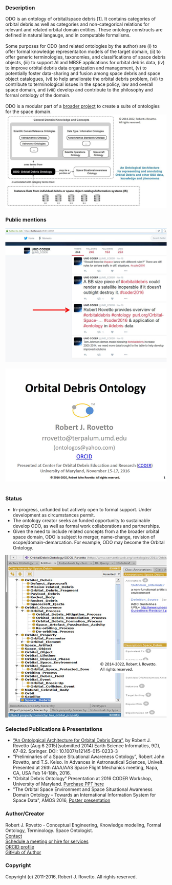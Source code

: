 ### Description
ODO is an ontology of orbital/space debris [1]. It contains categories of orbital debris as well as categories and non-categorical relations for relevant and related orbital domain  entities. These ontology constructs are defined in natural langauge, and in computable formalisms. 
<br><br> 
Some purposes for ODO (and related ontologies by the author) are (i) to offer formal knowledge representaiton models of the target domain, (ii) to offer generic terminologies, taxonomies, and classifications of space debris objects, (iii) to support AI and MBSE applications for orbital debris data, (iv) to improve orbital debris data organization and management, (v) to potentially foster data-sharing and fusion among space debris and space object catalogues, (vi) to help ameliorate the orbital debris problem, (vii) to contribute to terminological issues in the space policy, law and overall space domain, and (viii) develop and contribute to the philosophy and formal ontology of the domain.
<br><br> ODO is a modular part of a [broader project](https://ontospace.wordpress.com) to create a suite of ontologies for the space domain.
![A diagram of an architecture for ODO and related ontologies:](https://github.com/rrovetto/The-Orbital-Debris-Ontology/raw/master/images/ODOarchitecture_diagram_rovetto.JPG)

### Public mentions
![Public mention (on Twitter) of presentation at the 2016 CODER workshop](https://github.com/rrovetto/The-Orbital-Debris-Ontology/raw/master/images/TwitterMention_ODO_Rovetto.jpg)
<br><br>
![ODO Presentation Slide at CODER 2016](https://github.com/rrovetto/The-Orbital-Debris-Ontology/raw/master/images/ODOcoder2016_image_rovetto.JPG)
<br><br>
### Status
- In-progress, unfunded but actively open to formal support. Under development as circumstances permit. 
- The ontology creator seeks an funded opportunity to sustainable develop ODO, as well as formal work collaborations and partnerships.
- Given the need to include related concepts from a the broader orbital space domain, ODO is subject to merger, name-change, revision of scope/domain-demarcation. For example, ODO may become the Orbital Ontology. 

![A portion of the taxonomy. An old version](https://github.com/rrovetto/The-Orbital-Debris-Ontology/raw/master/images/ODOclassHierarchyPortion_oldImage_rovetto.png)

### Selected Publications & Presentations
- [“An Ontological Architecture for Orbital Debris Data”](http://link.springer.com/article/10.1007/s12145-015-0233-3), by Robert J. Rovetto (Aug 6 2015)(submitted 2014) Earth Science Informatics, 9(1), 67-82. Springer. DOI: 10.1007/s12145-015-0233-3
- “Preliminaries of a Space Situational Awareness Ontology”, Robert John Rovetto, and T.S. Kelso. In Advances in Astronautical Sciences, Univelt. Presented at 26th AIAA/AAS Space Flight Mechanics meeting, Napa, CA, USA Feb 14-18th, 2016.
- "Orbital Debris Ontology" Presentation at 2016 CODER Workshop, University of Maryland. [Purchase PPT here](https://booking.setmore.com/scheduleappointment/f18db686-98bb-41dd-9097-35218b2a1091/services/s73face6d391370e0ac51295db29f2c9d6dce1c9c)
- "The Orbital Space Environment and Space Situational Awareness Domain Ontology – Towards an International Information System for Space Data", AMOS 2016, [Poster presentation]( http://amostech.com/agenda/poster-presenters-2/)

### Author/Creator
Robert J. Rovetto - Conceptual Engineering, Knowledge modeling, Formal Ontology, Terminology. Space Ontologist.<br>
[Contact](https://ontospace.wordpress.com/contact)<br>
[Schedule a meeting or hire for services](https://tinyurl.com/yas7trzy)<br>
[ORCID profile](https://orcid.org/0000-0003-3835-7817)<br>
[GitHub of Author](https://github.com/rrovetto/)<br>

### Copyright
Copyright (c) 2011-2016, Robert J. Rovetto. All rights reserved. 
